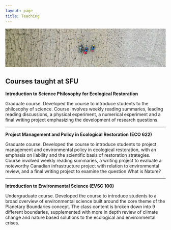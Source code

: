 ```yaml
---
layout: page
title: Teaching
---
```


<img src="/assets/img/atv_terrain.jpeg" alt="camp"/> 

## Courses taught at SFU

**Introduction to Science Philosophy for Ecological Restoration**

Graduate course. Developed the course to introduce students to the philosophy of science. Course involves
weekly reading summaries, leading reading discussions, a physical experiment, a numerical experiment and a
final writing project emphasizing the development of research questions. 

___
**Project Management and Policy in Ecological Restoration (ECO 622)**

Graduate course. Developed the course to introduce students to project management and environmental policy in
ecological restoration, with an emphasis on liability and the scientific basis of restoration strategies. Course
involved weekly reading summaries, a writing project to evaluate a noteworthy Canadian infrastructure project
with relation to environmental review, and a final writing project to examine the question What is Nature? 

___
**Introduction to Environmental Science (EVSC 100)** 

Undergraduate course. Developed the course to introduce students to a broad overview of environmental science
built around the core theme of the Planetary Boundaries concept. The class content is broken down into 9
different boundaries, supplemented with more in depth review of climate change and nature based solutions to
the ecological and environmental crises.
